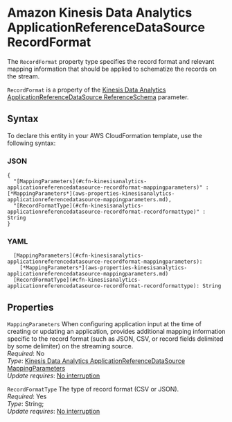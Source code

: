 # Amazon Kinesis Data Analytics ApplicationReferenceDataSource RecordFormat<a name="aws-properties-kinesisanalytics-applicationreferencedatasource-recordformat"></a>

The `RecordFormat` property type specifies the record format and relevant mapping information that should be applied to schematize the records on the stream\. 

 `RecordFormat` is a property of the [Kinesis Data Analytics ApplicationReferenceDataSource ReferenceSchema](aws-properties-kinesisanalytics-applicationreferencedatasource-referenceschema.md) parameter\. 

## Syntax<a name="aws-properties-kinesisanalytics-applicationreferencedatasource-recordformat-syntax"></a>

To declare this entity in your AWS CloudFormation template, use the following syntax:

### JSON<a name="aws-properties-kinesisanalytics-applicationreferencedatasource-recordformat-syntax.json"></a>

```
{
  "[MappingParameters](#cfn-kinesisanalytics-applicationreferencedatasource-recordformat-mappingparameters)" : [*MappingParameters*](aws-properties-kinesisanalytics-applicationreferencedatasource-mappingparameters.md),
  "[RecordFormatType](#cfn-kinesisanalytics-applicationreferencedatasource-recordformat-recordformattype)" : String
}
```

### YAML<a name="aws-properties-kinesisanalytics-applicationreferencedatasource-recordformat-syntax.yaml"></a>

```
  [MappingParameters](#cfn-kinesisanalytics-applicationreferencedatasource-recordformat-mappingparameters): 
    [*MappingParameters*](aws-properties-kinesisanalytics-applicationreferencedatasource-mappingparameters.md)
  [RecordFormatType](#cfn-kinesisanalytics-applicationreferencedatasource-recordformat-recordformattype): String
```

## Properties<a name="aws-properties-kinesisanalytics-applicationreferencedatasource-recordformat-properties"></a>

`MappingParameters`  <a name="cfn-kinesisanalytics-applicationreferencedatasource-recordformat-mappingparameters"></a>
When configuring application input at the time of creating or updating an application, provides additional mapping information specific to the record format \(such as JSON, CSV, or record fields delimited by some delimiter\) on the streaming source\.   
 *Required*: No  
 *Type*: [Kinesis Data Analytics ApplicationReferenceDataSource MappingParameters](aws-properties-kinesisanalytics-applicationreferencedatasource-mappingparameters.md)  
 *Update requires*: [No interruption](using-cfn-updating-stacks-update-behaviors.md#update-no-interrupt) 

`RecordFormatType`  <a name="cfn-kinesisanalytics-applicationreferencedatasource-recordformat-recordformattype"></a>
The type of record format \(CSV or JSON\)\.  
 *Required*: Yes  
 *Type*: String;  
 *Update requires*: [No interruption](using-cfn-updating-stacks-update-behaviors.md#update-no-interrupt) 